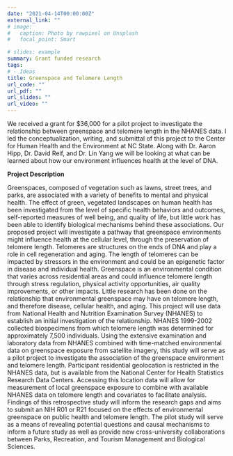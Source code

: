 ```yaml
---
date: "2021-04-14T00:00:00Z"
external_link: ""
# image:
#   caption: Photo by rawpixel on Unsplash
#   focal_point: Smart

# slides: example
summary: Grant funded research
tags:
# - Ideas
title: Greenspace and Telomere Length
url_code: ""
url_pdf: ""
url_slides: ""
url_video: ""
---
```


We received a grant for $36,000 for a pilot project to investigate the relationship between greenspace and telomere length in the NHANES data. I led the conceptualization, writing, and submittal of this project to the Center for Human Health and the Environment at NC State. Along with Dr. Aaron Hipp, Dr. David Reif, and Dr. Lin Yang we will be looking at what can be learned about how our environment influences health at the level of DNA.

**Project Description**

Greenspaces, composed of vegetation such as lawns, street trees, and parks, are associated with a variety of benefits to mental and physical health. The effect of green, vegetated landscapes on human health has been investigated from the level of specific health behaviors and outcomes, self-reported measures of well being, and quality of life, but little work has been able to identify biological mechanisms behind these associations. Our proposed project will investigate a pathway that greenspace environments might influence health at the cellular level, through the preservation of telomere length. Telomeres are structures on the ends of DNA and play a role in cell regeneration and aging. The length of telomeres can be impacted by stressors in the environment and could be an epigenetic factor in disease and individual health. Greenspace is an environmental condition that varies across residential areas and could influence telomere length through stress regulation, physical activity opportunities, air quality improvements, or other impacts. Little research has been done on the relationship that environmental greenspace may have on telomere length, and therefore disease, cellular health, and aging.
This project will use data from National Health and Nutrition Examination Survey (NHANES) to establish an initial investigation of the relationship. NHANES 1999-2002 collected biospecimens from which telomere length was determined for approximately 7,500 individuals. Using the extensive examination and laboratory data from NHANES combined with time-matched environmental data on greenspace exposure from satellite imagery, this study will serve as a pilot project to investigate the association of the greenspace environment and telomere length. Participant residential geolocation is restricted in the NHANES data, but is available from the National Center for Health Statistics Research Data Centers. Accessing this location data will allow for measurement of local greenspace exposure to combine with available NHANES data on telomere length and covariates to facilitate analysis.
Findings of this retrospective study will inform the research gaps and aims to submit an NIH R01 or R21 focused on the effects of environmental greenspace on public health and telomere length. The pilot study will serve as a means of revealing potential questions and causal mechanisms to inform a future study as well as provide new cross-university collaborations between Parks, Recreation, and Tourism Management and Biological Sciences.